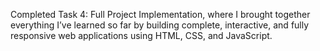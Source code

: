 Completed Task 4: Full Project Implementation, where I brought together everything I’ve learned so far by building complete, interactive, and fully responsive web applications using HTML, CSS, and JavaScript.
